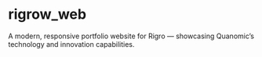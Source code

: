 # rigrow_web
A modern, responsive portfolio website for Rigro — showcasing Quanomic’s technology and innovation capabilities.
